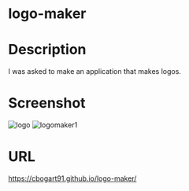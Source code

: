 # logo-maker

# Description
I was asked to make an application that makes logos.

# Screenshot

![logo](https://github.com/user-attachments/assets/a22b2c5d-3f53-49d7-97fb-b9e0d50bbb06)
![logomaker1](https://github.com/user-attachments/assets/af4e5649-67d8-4b78-b7b3-eabd8fe64835)


# URL
https://cbogart91.github.io/logo-maker/
